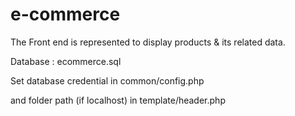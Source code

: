 # e-commerce

The Front end is represented to display products & its related data.


Database : ecommerce.sql


Set database credential in common/config.php


and folder path (if localhost) in template/header.php
